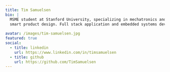 ```yaml
---
title: Tim Samuelsen
bio: |
  MSME student at Stanford University, specializing in mechatronics and 
  smart product design. Full stack application and embedded systems developer for advanced CLIP 3D printers at the DeSimone Research Group. 
 
avatar: /images/tim-samuelsen.jpg
featured: true
social:
  - title: linkedin
    url: https://www.linkedin.com/in/timsamuelsen
  - title: github
    url: https://github.com/TimSamuelsen
---
```

